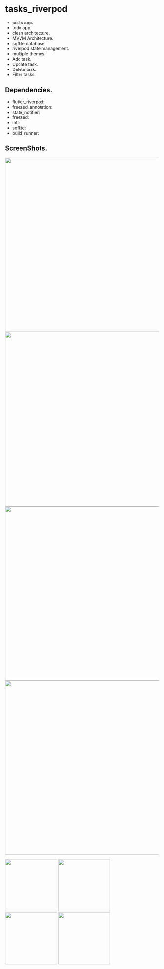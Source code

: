 # tasks_riverpod

- tasks app.
- todo app.
- clean architecture.
- MVVM Architecture.
- sqflite database.
- riverpod state management.
- multiple themes.
- Add task.
- Update task.
- Delete task.
- Filter tasks.

## Dependencies.

- flutter_riverpod:
- freezed_annotation:
- state_notifier:
- freezed:
- intl:
- sqflite:
- build_runner:

## ScreenShots.

<p float="left">
  <img src="https://github.com/mo7amedaliEbaid/tasks-riverpod-clean-arch/blob/8d1f5051591c66ba6d48739a7cf4b6c1506571dc/screenshots/task_list_freezed.png" width="570" />
  <img src="https://github.com/mo7amedaliEbaid/tasks-riverpod-clean-arch/blob/8d1f5051591c66ba6d48739a7cf4b6c1506571dc/screenshots/task_id_freezed.png" width="570" /> 
  <img src="https://github.com/mo7amedaliEbaid/tasks-riverpod-clean-arch/blob/8d1f5051591c66ba6d48739a7cf4b6c1506571dc/screenshots/task_freezed.png" width="570" />
   <img src="https://github.com/mo7amedaliEbaid/tasks-riverpod-clean-arch/blob/8d1f5051591c66ba6d48739a7cf4b6c1506571dc/screenshots/widget_tree.png" width="570" />
</p>     


<p float="left">
  <img src="https://github.com/mo7amedaliEbaid/tasks-riverpod-clean-arch/blob/8d1f5051591c66ba6d48739a7cf4b6c1506571dc/screenshots/tasks_list.jpg" width="170" />
  <img src="https://github.com/mo7amedaliEbaid/tasks-riverpod-clean-arch/blob/8d1f5051591c66ba6d48739a7cf4b6c1506571dc/screenshots/tasks_list_dark.jpg" width="170" /> 
  <img src="https://github.com/mo7amedaliEbaid/tasks-riverpod-clean-arch/blob/8d1f5051591c66ba6d48739a7cf4b6c1506571dc/screenshots/add_task.jpg" width="170" />
   <img src="https://github.com/mo7amedaliEbaid/tasks-riverpod-clean-arch/blob/8d1f5051591c66ba6d48739a7cf4b6c1506571dc/screenshots/add_task_dark.jpg" width="170" />
</p>    
